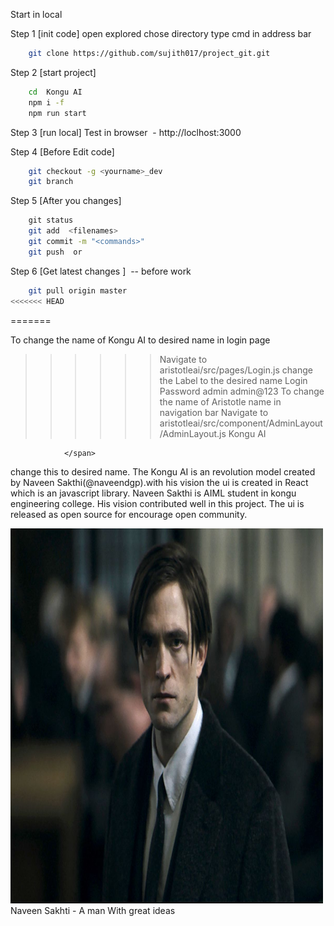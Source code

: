 
Start in local

Step 1 [init code]
	open explored chose directory 
	type cmd in address bar
```sh
	git clone https://github.com/sujith017/project_git.git
```
Step 2 [start project]
```sh
	cd  Kongu AI
	npm i -f 
	npm run start
```
	 
	

Step 3	[run local]
	Test in browser  - http://loclhost:3000 
	
Step 4 [Before Edit code]
```sh
	git checkout -g <yourname>_dev 
	git branch
``` 
	
Step 5 [After you changes] 
```sh
  	git status
	git add  <filenames>
	git commit -m "<commands>"
	git push  or 
```
Step 6 [Get latest changes ]  -- before work
```sh
	git pull origin master 
<<<<<<< HEAD
```
=======


To change the name of Kongu AI to desired name in login page
>>>>>>Navigate to aristotleai/src/pages/Login.js
>>>>>>change the Label to the desired name
Login Password 
admin 
admin@123
To change the name of Aristotle name in navigation bar 
>>>>>> Navigate to aristotleai/src/component/AdminLayout/AdminLayout.js
>>>>>><span className="mt-1 ms-1 sidebar-text">
                            Kongu AI
          
                </span>
change this to desired name.
The Kongu AI is an revolution model created by Naveen Sakthi(@naveendgp).with his vision the ui is created in React which is an javascript library.
Naveen Sakthi is AIML student in kongu engineering college.
His vision contributed well in this project.
The ui is released as open source for encourage open community.

 <img src="public/assets/img/navven_img2.jpeg"  width="500" height="600"> 
														Naveen Sakhti - A man With great ideas

